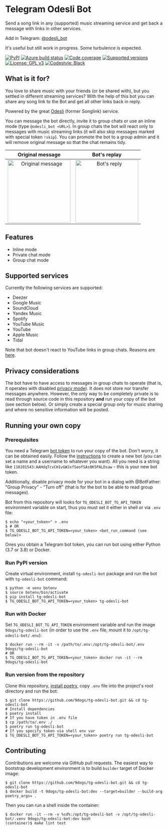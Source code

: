 # Telegram Odesli Bot

Send a song link in any (supported) music streaming service and get back
a message with links in other services.

Add in Telegram: [@odesli\_bot](https://t.me/odesli_bot)

It's useful but still work in progress. Some turbulence is expected.

[![PyPI](https://img.shields.io/pypi/v/tg-odesli-bot?color=blue)](https://pypi.org/project/tg-odesli-bot/)
[![Azure build status](https://dev.azure.com/9dogs/tg-odesli-bot/_apis/build/status/9dogs.tg-odesli-bot?branchName=master)](https://github.com/9dogs/tg-odesli-bot)
[![Code coverage](https://codecov.io/gh/9dogs/tg-odesli-bot/branch/master/graph/badge.svg?token=3nWZWJ3Bl3)](https://codecov.io/gh/9dogs/tg-odesli-bot)
[![Supported versions](https://img.shields.io/badge/python-3.7%20|%203.8%20|%203.9%20|%203.10-blue)](https://github.com/9dogs/tg-odesli-bot)
[![License: GPL v3](https://img.shields.io/badge/License-GPLv3-blue.svg)](https://www.gnu.org/licenses/gpl-3.0)
[![Codestyle: Black](https://img.shields.io/badge/code%20style-black-000000.svg)](https://github.com/psf/black)

## What is it for?

You love to share music with your friends (or be shared with), but you
settled in different streaming services? With the help of this bot you
can share any song link to the Bot and get all other links back in
reply.

Powered by the great [Odesli](https://odesli.co/) (former Songlink) service.

You can message the bot directly, invite it to group chats or use an inline
mode (type `@odesli_bot <URL>`). In group chats the bot will react only to
messages with music streaming links (it will also skip messages marked with
special token `!skip`). You can promote the bot to a group admin and it
will remove original message so that the chat remains tidy.

Original message           |  Bot's replay
:-------------------------:|:-------------------------:
<img alt="Original message" title="Original message" src="https://user-images.githubusercontent.com/432235/67324149-0a2b2580-f51c-11e9-8ce2-033cdf2d6628.png" height="200px">  | <img alt="Bot's reply" title="Bot's reply" src="https://user-images.githubusercontent.com/432235/67324159-0dbeac80-f51c-11e9-834a-7d4831a661d8.png" height="200px">

## Features

- Inline mode
- Private chat mode
- Group chat mode

## Supported services

Currently the following services are supported:

  - Deezer
  - Google Music
  - SoundCloud
  - Yandex Music
  - Spotify
  - YouTube Music
  - YouTube
  - Apple Music
  - Tidal

Note that bot doesn't react to YouTube links in group chats. Reasons are [here](https://github.com/9dogs/tg-odesli-bot/issues/12).

## Privacy considerations

The bot have to have access to messages in group chats to operate (that
is, it operates with disabled [privacy
mode](https://core.telegram.org/bots#privacy-mode)). It does not store
nor transfer messages anywhere. However, the only way to be completely
private is to read through source code in this repository **and** run
your copy of the bot (see section below). Or simply create a special
group only for music sharing and where no sensitive information will be
posted.

## Running your own copy

### Prerequisites

You need a Telegram [bot
token](https://core.telegram.org/bots/api#authorizing-your-bot) to run
your copy of the bot. Don't worry, it can be obtained easily. Follow the
[instructions](https://core.telegram.org/bots#6-botfather) to create a
new bot (you can set a name and a username to whatever you want). All you
need is a string like `110201543:AAHdqTcvCH1vGWJxfSeofSAs0K5PALDsaw` -
this is your new bot token.

Additionally, disable privacy mode for your bot in a dialog with
@BotFather: "Group Privacy" - "Turn off" (that is for the bot to be able
to read group messages).

Bot from this repository will looks for `TG_ODESLI_BOT_TG_API_TOKEN`
environment variable on start, thus you must set it either in shell or
via `.env` file:

```console
$ echo "<your_token>" > .env
$ # OR
$ TG_ODESLI_BOT_TG_API_TOKEN=<your_token> <bot_run_command (see below)>
```

Ones you obtain a Telegram bot token, you can run bot using either Python
(3.7 or 3.8) or Docker.

### Run PyPI version

Create virtual environment, install `tg-odesli-bot` package and run the bot
with `tg-odesli-bot` command:

```console
$ python -m venv botenv
$ source botenv/bin/activate
$ pip install tg-odesli-bot
$ TG_ODESLI_BOT_TG_API_TOKEN=<your_token> tg-odesli-bot
```

### Run with Docker

Set `TG_ODESLI_BOT_TG_API_TOKEN` environment variable and run the image
`9dogs/tg-odesli-bot` (in order to use the `.env` file, mount it to
`/opt/tg-odesli-bot/.env`):

```console
$ docker run --rm -it -v /path/to/.env:/opt/tg-odesli-bot/.env 9dogs/tg-odesli-bot
# OR
$ TG_ODESLI_BOT_TG_API_TOKEN=<your_token> docker run -it --rm 9dogs/tg-odesli-bot
```


### Run version from the repository

Clone this repository, [install
poetry](https://python-poetry.org/docs/#installation), copy `.env` file
into the project's root directory and run the bot:

```console
$ git clone https://github.com/9dogs/tg-odesli-bot.git && cd tg-odesli-bot
# Install dependencies
$ poetry install
# If you have token in .env file
$ cp /path/to/.env ./
$ poetry run tg-odesli-bot
# If you specify token via shell env var
$ TG_ODESLI_BOT_TG_API_TOKEN=<your_token> poetry run tg-odesli-bot
```

## Contributing

Contributions are welcome via GitHub pull requests. The easiest way to bootstrap
development environment is to build `builder` target of Docker image:
```console
$ git clone https://github.com/9dogs/tg-odesli-bot.git && cd tg-odesli-bot
$ docker build -t 9dogs/tg-odesli-bot:dev --target=builder --build-arg poetry_args= .
```
Then you can run a shell inside the container:
```console
$ docker run -it --rm -v %cd%:/opt/tg-odesli-bot -v /opt/tg-odesli-bot/.venv 9dogs/tg-odesli-bot:dev bash
(container)$ make lint test
```
